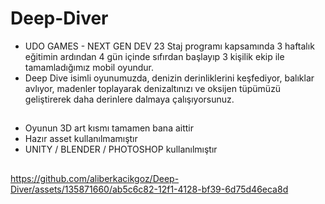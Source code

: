 # Deep-Diver
- UDO GAMES - NEXT GEN DEV 23 Staj programı kapsamında 3 haftalık eğitimin ardından 4 gün içinde sıfırdan başlayıp 3 kişilik ekip ile tamamladığımız mobil oyundur.
- Deep Dive isimli oyunumuzda, denizin derinliklerini keşfediyor, balıklar avlıyor, madenler toplayarak denizaltınızı ve oksijen tüpümüzü geliştirerek daha derinlere dalmaya çalışıyorsunuz.
##
- Oyunun 3D art kısmı tamamen bana aittir
- Hazır asset kullanılmamıştır 
- UNITY / BLENDER / PHOTOSHOP kullanılmıştır
##

https://github.com/aliberkacikgoz/Deep-Diver/assets/135871660/ab5c6c82-12f1-4128-bf39-6d75d46eca8d

